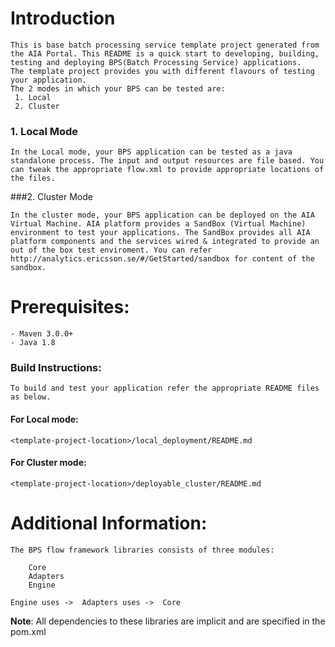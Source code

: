 # Introduction

	This is base batch processing service template project generated from the AIA Portal. This README is a quick start to developing, building, testing and deploying BPS(Batch Processing Service) applications.
	The template project provides you with different flavours of testing your application. 
	The 2 modes in which your BPS can be tested are:
	 1. Local
	 2. Cluster

### 1. Local Mode

	In the Local mode, your BPS application can be tested as a java standalone process. The input and output resources are file based. You can tweak the appropriate flow.xml to provide appropriate locations of the files.

###2. Cluster Mode

	In the cluster mode, your BPS application can be deployed on the AIA Virtual Machine. AIA platform provides a SandBox (Virtual Machine) environment to test your applications. The SandBox provides all AIA platform components and the services wired & integrated to provide an out of the box test enviroment. You can refer http://analytics.ericsson.se/#/GetStarted/sandbox for content of the sandbox.

# Prerequisites:

	- Maven 3.0.0+
	- Java 1.8

### Build Instructions: 

	To build and test your application refer the appropriate README files as below.

#### For Local mode:

	<template-project-location>/local_deployment/README.md

#### For Cluster mode:

	<template-project-location>/deployable_cluster/README.md


# Additional Information:

	The BPS flow framework libraries consists of three modules:

		Core
		Adapters
		Engine

	Engine uses ->  Adapters uses ->  Core

**Note**: All dependencies to these libraries are implicit and are specified in the pom.xml